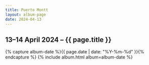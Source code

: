 ```yaml
---
title: Puerto Montt
layout: album-page
date: 2024-04-13
---
```

## 13–14 April 2024 – {{ page.title }}
{% capture album-date %}{{ page.date | date: "%Y-%m-%d" }}{% endcapture %}
{% include album.html album=album-date %}